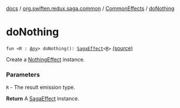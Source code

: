 [docs](../../index.md) / [org.swiften.redux.saga.common](../index.md) / [CommonEffects](index.md) / [doNothing](./do-nothing.md)

# doNothing

`fun <R : `[`Any`](https://kotlinlang.org/api/latest/jvm/stdlib/kotlin/-any/index.html)`> doNothing(): `[`SagaEffect`](../-saga-effect/index.md)`<`[`R`](do-nothing.md#R)`>` [(source)](https://github.com/protoman92/KotlinRedux/tree/master/common/common-saga/src/main/kotlin/org/swiften/redux/saga/common/CommonEffects.kt#L53)

Create a [NothingEffect](../-nothing-effect/index.md) instance.

### Parameters

`R` - The result emission type.

**Return**
A [SagaEffect](../-saga-effect/index.md) instance.

